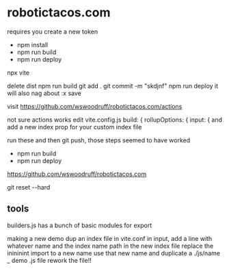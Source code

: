 # robotictacos.com
requires you create a new token
<!-- https://dev.to/shafia/support-for-password-authentication-was-removed-please-use-a-personal-access-token-instead-4nbk#:~:text=Please%20use%20a%20personal%20access%20token%20instead.,-While%20pushing%20some&text=Starting%20from%20August%2013%2C%202021,in%20place%20of%20your%20password.
 -->
- npm install
- npm run build
- npm run deploy

npx vite

delete dist
npm run build
git add .
git commit -m "skdjnf"
npm run deploy
it will also nag about
:x save

visit
https://github.com/wswoodruff/robotictacos.com/actions

not sure actions works
edit vite.config.js
build: {
  rollupOptions: {
    input: {
and add a new index prop for your custom index file

run these and then git push, those steps seemed to have worked
- npm run build
- npm run deploy

https://github.com/wswoodruff/robotictacos.com

git reset --hard



## tools

builders.js has a bunch of basic modules for export


making a new demo
dup an index file
in vite.conf in input, add a line with whatever name and the index name path
in the new index file replace the inininint import to a new name
use that new name and duplicate a ./js/name _ demo .js file
rework the file!!
